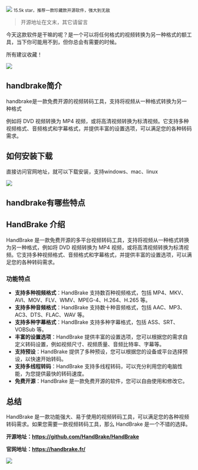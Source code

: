<img src="/assets/image/240418-HandBrake-1.png" style="max-width: 70%; height: auto;">
<small>15.5k star，推荐一款珍藏款开源软件，强大到无敌</small>


>开源地址在文末，其它请留言

今天这款软件是干嘛的呢？是一个可以将任何格式的视频转换为另一种格式的额工具，当下你可能用不到，但你总会有需要的时候。

所有建议收藏！


![](/assets/image/240418-HandBrake-1.png)


## handbrake简介

handbrake是一款免费开源的视频转码工具，支持将视频从一种格式转换为另一种格式

例如将 DVD 视频转换为 MP4 视频，或将高清视频转换为标清视频。它支持多种视频格式、音频格式和字幕格式，并提供丰富的设置选项，可以满足您的各种转码需求。

## 如何安装下载

直接访问官网地址，就可以下载安装，支持windows、mac、linux

![](/assets/image/240418-HandBrake-2.png)


## handbrake有哪些特点

## HandBrake 介绍

HandBrake 是一款免费开源的多平台视频转码工具，支持将视频从一种格式转换为另一种格式，例如将 DVD 视频转换为 MP4 视频，或将高清视频转换为标清视频。它支持多种视频格式、音频格式和字幕格式，并提供丰富的设置选项，可以满足您的各种转码需求。

### 功能特点

* **支持多种视频格式**：HandBrake 支持数百种视频格式，包括 MP4、MKV、AVI、MOV、FLV、WMV、MPEG-4、H.264、H.265 等。
* **支持多种音频格式**：HandBrake 支持数十种音频格式，包括 AAC、MP3、AC3、DTS、FLAC、WAV 等。
* **支持多种字幕格式**：HandBrake 支持多种字幕格式，包括 ASS、SRT、VOBSub 等。
* **丰富的设置选项**：HandBrake 提供丰富的设置选项，您可以根据您的需求自定义转码设置，例如视频尺寸、视频质量、音频比特率、字幕等。
* **支持预设**：HandBrake 提供了多种预设，您可以根据您的设备或平台选择预设，以快速开始转码。
* **支持多线程转码**：HandBrake 支持多线程转码，可以充分利用您的电脑性能，为您提供最快的转码速度。
* **免费开源**：HandBrake 是一款免费开源的软件，您可以自由使用和修改它。

## 总结
HandBrake 是一款功能强大、易于使用的视频转码工具，可以满足您的各种视频转码需求。如果您需要一款视频转码工具，那么 HandBrake 是一个不错的选择。


**开源地址：https://github.com/HandBrake/HandBrake**

**官网地址：https://handbrake.fr/**



![](/assets/image/240418-HandBrake-3.png)
